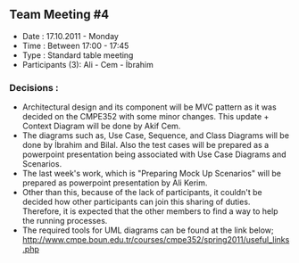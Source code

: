 ## Team Meeting #4 ##
  * Date : 17.10.2011 - Monday
  * Time : Between 17:00 - 17:45
  * Type : Standard table meeting
  * Participants (3): Ali - Cem - İbrahim
### Decisions : ###
  * Architectural design and its component will be MVC pattern as it was decided on the CMPE352 with some minor changes. This update + Context Diagram will be done by Akif Cem.
  * The diagrams such as, Use Case, Sequence, and Class Diagrams will be done by İbrahim and Bilal. Also the test cases will be prepared as a powerpoint presentation being associated with Use Case Diagrams and Scenarios.
  * The last week's work, which is "Preparing Mock Up Scenarios" will be prepared as powerpoint presentation by Ali Kerim.
  * Other than this, because of the lack of participants, it couldn't be decided how other participants can join this sharing of duties. Therefore, it is expected that the other members to find a way to help the running processes.
  * The required tools for UML diagrams can be found at  the link below;
http://www.cmpe.boun.edu.tr/courses/cmpe352/spring2011/useful_links.php
